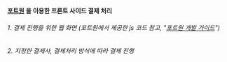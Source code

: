 #### [포트원](https://portone.io/korea/ko?utm_source=google&utm_medium=google_sa&utm_campaign=pf_conversion_2302_kr&utm_content=homepage&gclid=EAIaIQobChMI54qb0YOxgAMVVBJ7Bx0ZJwz1EAAYASAAEgJQZ_D_BwE) 을 이용한 프론트 사이드 결제 처리
###### 1. 결제 진행을 위한 웹 화면 (포트원에서 제공한 js 코드 참고, "[포트원 개발 가이드](https://portone.gitbook.io/docs/undefined/readme)")
###### 2. 지정한 결제사, 결제처리 방식에 따라 결제 진행
